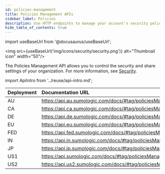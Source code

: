 ```yaml
---
id: policies-management
title: Policies Management APIs
sidebar_label: Policies
description: Use HTTP endpoints to manage your account's security policies.
hide_table_of_contents: true
---
```


import useBaseUrl from '@docusaurus/useBaseUrl';

<img src={useBaseUrl('img/icons/security/security.png')} alt="Thumbnail icon" width="50"/>

The Policies Management API allows you to control the security and share settings of your organization. For more information, see [Security](https://help.sumologic.com/?cid=4041).

import ApiIntro from '../reuse/api-intro.md';

<ApiIntro/>


| Deployment | Documentation URL                                          |
|:------------|:------------------------------------------------------------|
| AU         | https://api.au.sumologic.com/docs/#tag/policiesManagement  |
| CA         | https://api.ca.sumologic.com/docs/#tag/policiesManagement  |
| DE         | https://api.de.sumologic.com/docs/#tag/policiesManagement  |
| EU         | https://api.eu.sumologic.com/docs/#tag/policiesManagement  |
| FED        | https://api.fed.sumologic.com/docs/#tag/policiesManagement |
| IN         | https://api.in.sumologic.com/docs/#tag/policiesManagement  |
| JP         | https://api.jp.sumologic.com/docs/#tag/policiesManagement  |
| US1        | https://api.sumologic.com/docs/#tag/policiesManagement     |
| US2        | https://api.us2.sumologic.com/docs/#tag/policiesManagement |
